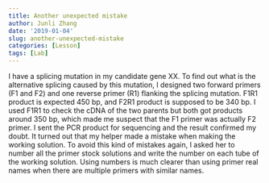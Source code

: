 ```yaml
---
title: Another unexpected mistake
author: Junli Zhang
date: '2019-01-04'
slug: another-unexpected-mistake
categories: [Lesson]
tags: [Lab]
---
```


I have a splicing mutation in my candidate gene XX. To find out what is the alternative splicing caused by this mutation, I designed two forward primers (F1 and F2) and one reverse primer (R1) flanking the splicing mutation. F1R1 product is expected 450 bp, and F2R1 product is supposed to be 340 bp. I used F1R1 to check the cDNA of the two parents but both got products around 350 bp, which made me suspect that the F1 primer was actually F2 primer. I sent the PCR product for sequencing and the result confirmed my doubt. It turned out that my helper made a mistake when making the working solution. To avoid this kind of mistakes again, I asked her to number all the primer stock solutions and write the number on each tube of the working solution. Using numbers is much clearer than using primer real names when there are multiple primers with similar names.


